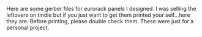 Here are some gerber files for eurorack panels I designed. I was selling the leftovers on tindie but if you just want to get them printed your self...here they are.
Before printing, please double check them. These were just for a personal project.
